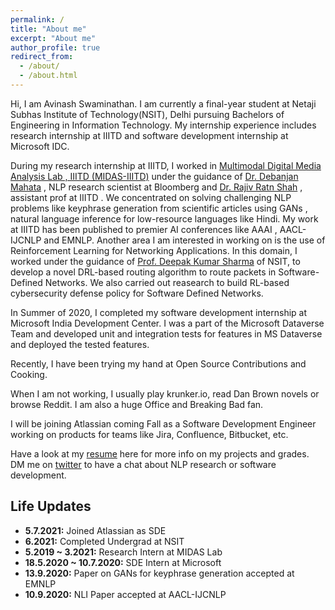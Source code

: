 ```yaml
---
permalink: /
title: "About me"
excerpt: "About me"
author_profile: true
redirect_from: 
  - /about/
  - /about.html
---
```


Hi, I am Avinash Swaminathan. I am currently a final-year student at Netaji Subhas Institute of Technology(NSIT), Delhi pursuing Bachelors of Engineering in Information Technology. My internship experience includes research internship at IIITD and software development internship at Microsoft IDC.


During my research internship at IIITD, I worked in [Multimodal Digital Media Analysis Lab , IIITD (MIDAS-IIITD)](http://midas.iiitd.edu.in/) under the guidance of [Dr. Debanjan Mahata](https://sites.google.com/a/ualr.edu/debanjan-mahata/) , NLP research scientist at Bloomberg and [Dr. Rajiv Ratn Shah](https://www.iiitd.ac.in/rajivratn) , assistant prof at IIITD . We concentrated on solving challenging NLP problems like keyphrase generation from scientific articles using GANs , natural language inference for low-resource languages like Hindi. My work at IIITD has been published to premier AI conferences like AAAI , AACL-IJCNLP and EMNLP. Another area I am interested in working on is the use of Reinforcement Learning for Networking Applications. In this domain, I worked under the guidance of [Prof. Deepak Kumar Sharma](https://scholar.google.com/citations?user=TzTXYGcAAAAJ&hl=en) of NSIT, to develop a novel DRL-based routing algorithm to route packets in Software-Defined Networks. We also carried out reasearch to build RL-based cybersecurity defense policy for Software Defined Networks. 

In Summer of 2020, I completed my software development internship at Microsoft India Development Center. I was a part of the Microsoft Dataverse Team and developed unit and integration tests for features in MS Dataverse and deployed the tested features. 

Recently, I have been trying my hand at Open Source Contributions and Cooking.

When I am not working, I usually play krunker.io, read Dan Brown novels or browse Reddit. I am also a huge Office and Breaking Bad fan. 

I will be joining Atlassian coming Fall as a Software Development Engineer working on products for teams like Jira, Confluence, Bitbucket, etc.

Have a look at my [resume](https://bit.ly/3aRUavf) here for more info on my projects and grades. DM me on [twitter](https://twitter.com/AvinashSwamina2) to have a chat about NLP research or software development. 

## Life Updates

- **5.7.2021:** Joined Atlassian as SDE
- **6.2021:** Completed Undergrad at NSIT
- **5.2019 ~ 3.2021:** Research Intern at MIDAS Lab
- **18.5.2020 ~ 10.7.2020:** SDE Intern at Microsoft
- **13.9.2020:** Paper on GANs for keyphrase generation accepted at EMNLP
- **10.9.2020:** NLI Paper accepted at AACL-IJCNLP